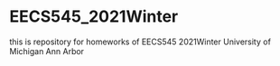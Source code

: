 # EECS545_2021Winter
this is repository for homeworks of EECS545 2021Winter University of Michigan Ann Arbor
